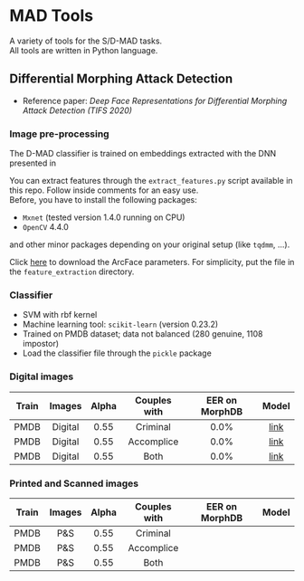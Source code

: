 # MAD Tools
A variety of tools for the S/D-MAD tasks.
<br>
All tools are written in Python language.

## Differential Morphing Attack Detection
- Reference paper: <i>Deep Face Representations for Differential Morphing Attack Detection (TIFS 2020)</i>  

### Image pre-processing
The D-MAD classifier is trained on embeddings extracted with the DNN presented in 

You can extract features through the ``extract_features.py`` script available in this repo. 
Follow inside comments for an easy use.<br>
Before, you have to install the following packages:
- ``Mxnet`` (tested version 1.4.0 running on CPU)
- ``OpenCV`` 4.4.0

and other minor packages depending on your original setup (like ``tqdmm``, ...).

Click [here](https://miatbiolab.csr.unibo.it/wp-content/uploads/downloads/model-0000.params) to download the ArcFace parameters. 
For simplicity, put the file in the ``feature_extraction`` directory.

### Classifier
- SVM with rbf kernel
- Machine learning tool: ``scikit-learn`` (version 0.23.2)
- Trained on PMDB dataset; data not balanced (280 genuine, 1108 impostor)
- Load the classifier file through the ``pickle`` package
    
### Digital images

| Train         | Images          | Alpha         | Couples with  | EER on MorphDB | Model                                      |
| ------------- | :-------------: |:-------------:|:-------------:|:--------------:|:------------------------------------------:|
| PMDB          | Digital         | 0.55          | Criminal      | 0.0%           |[link](Models/svm_rbf_digital_cri.pkl)      |
| PMDB          | Digital         | 0.55          | Accomplice    | 0.0%           |[link](Models/svm_rbf_digital_acc.pkl)      |
| PMDB          | Digital         | 0.55          | Both          | 0.0%           |[link](Models/svm_rbf_digital_bot.pkl)      |


### Printed and Scanned images

| Train         | Images          | Alpha         | Couples with  | EER on MorphDB | Model                                      |
| ------------- | :-------------: |:-------------:|:-------------:|:--------------:|:------------------------------------------:|
| PMDB          | P&S             | 0.55          | Criminal      |                |       |
| PMDB          | P&S             | 0.55          | Accomplice    |                |       |
| PMDB          | P&S             | 0.55          | Both          |                |       |